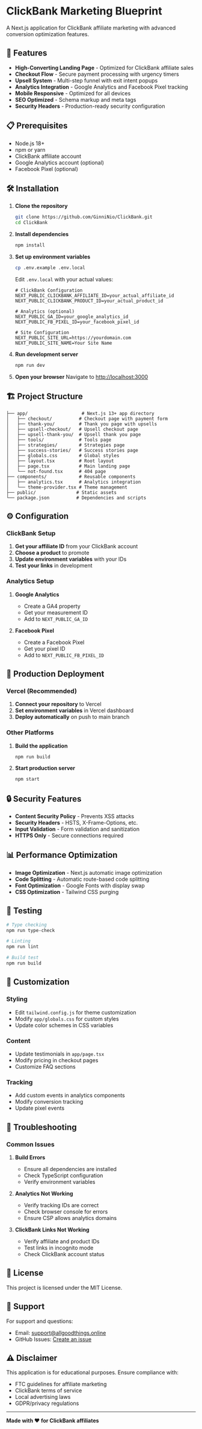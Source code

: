 # ClickBank Marketing Blueprint

A Next.js application for ClickBank affiliate marketing with advanced conversion optimization features.

## 🚀 Features

- **High-Converting Landing Page** - Optimized for ClickBank affiliate sales
- **Checkout Flow** - Secure payment processing with urgency timers
- **Upsell System** - Multi-step funnel with exit intent popups
- **Analytics Integration** - Google Analytics and Facebook Pixel tracking
- **Mobile Responsive** - Optimized for all devices
- **SEO Optimized** - Schema markup and meta tags
- **Security Headers** - Production-ready security configuration

## 📋 Prerequisites

- Node.js 18+ 
- npm or yarn
- ClickBank affiliate account
- Google Analytics account (optional)
- Facebook Pixel (optional)

## 🛠️ Installation

1. **Clone the repository**
   ```bash
   git clone https://github.com/GinniNio/ClickBank.git
   cd ClickBank
   ```

2. **Install dependencies**
   ```bash
   npm install
   ```

3. **Set up environment variables**
   ```bash
   cp .env.example .env.local
   ```
   
   Edit `.env.local` with your actual values:
   ```env
   # ClickBank Configuration
   NEXT_PUBLIC_CLICKBANK_AFFILIATE_ID=your_actual_affiliate_id
   NEXT_PUBLIC_CLICKBANK_PRODUCT_ID=your_actual_product_id
   
   # Analytics (optional)
   NEXT_PUBLIC_GA_ID=your_google_analytics_id
   NEXT_PUBLIC_FB_PIXEL_ID=your_facebook_pixel_id
   
   # Site Configuration
   NEXT_PUBLIC_SITE_URL=https://yourdomain.com
   NEXT_PUBLIC_SITE_NAME=Your Site Name
   ```

4. **Run development server**
   ```bash
   npm run dev
   ```

5. **Open your browser**
   Navigate to [http://localhost:3000](http://localhost:3000)

## 🏗️ Project Structure

```
├── app/                    # Next.js 13+ app directory
│   ├── checkout/          # Checkout page with payment form
│   ├── thank-you/         # Thank you page with upsells
│   ├── upsell-checkout/   # Upsell checkout page
│   ├── upsell-thank-you/  # Upsell thank you page
│   ├── tools/             # Tools page
│   ├── strategies/        # Strategies page
│   ├── success-stories/   # Success stories page
│   ├── globals.css        # Global styles
│   ├── layout.tsx         # Root layout
│   ├── page.tsx           # Main landing page
│   └── not-found.tsx      # 404 page
├── components/            # Reusable components
│   ├── analytics.tsx      # Analytics integration
│   └── theme-provider.tsx # Theme management
├── public/               # Static assets
└── package.json          # Dependencies and scripts
```

## ⚙️ Configuration

### ClickBank Setup

1. **Get your affiliate ID** from your ClickBank account
2. **Choose a product** to promote
3. **Update environment variables** with your IDs
4. **Test your links** in development

### Analytics Setup

1. **Google Analytics**
   - Create a GA4 property
   - Get your measurement ID
   - Add to `NEXT_PUBLIC_GA_ID`

2. **Facebook Pixel**
   - Create a Facebook Pixel
   - Get your pixel ID
   - Add to `NEXT_PUBLIC_FB_PIXEL_ID`

## 🚀 Production Deployment

### Vercel (Recommended)

1. **Connect your repository** to Vercel
2. **Set environment variables** in Vercel dashboard
3. **Deploy automatically** on push to main branch

### Other Platforms

1. **Build the application**
   ```bash
   npm run build
   ```

2. **Start production server**
   ```bash
   npm start
   ```

## 🔒 Security Features

- **Content Security Policy** - Prevents XSS attacks
- **Security Headers** - HSTS, X-Frame-Options, etc.
- **Input Validation** - Form validation and sanitization
- **HTTPS Only** - Secure connections required

## 📊 Performance Optimization

- **Image Optimization** - Next.js automatic image optimization
- **Code Splitting** - Automatic route-based code splitting
- **Font Optimization** - Google Fonts with display swap
- **CSS Optimization** - Tailwind CSS purging

## 🧪 Testing

```bash
# Type checking
npm run type-check

# Linting
npm run lint

# Build test
npm run build
```

## 📝 Customization

### Styling
- Edit `tailwind.config.js` for theme customization
- Modify `app/globals.css` for custom styles
- Update color schemes in CSS variables

### Content
- Update testimonials in `app/page.tsx`
- Modify pricing in checkout pages
- Customize FAQ sections

### Tracking
- Add custom events in analytics components
- Modify conversion tracking
- Update pixel events

## 🐛 Troubleshooting

### Common Issues

1. **Build Errors**
   - Ensure all dependencies are installed
   - Check TypeScript configuration
   - Verify environment variables

2. **Analytics Not Working**
   - Verify tracking IDs are correct
   - Check browser console for errors
   - Ensure CSP allows analytics domains

3. **ClickBank Links Not Working**
   - Verify affiliate and product IDs
   - Test links in incognito mode
   - Check ClickBank account status

## 📄 License

This project is licensed under the MIT License.

## 🤝 Support

For support and questions:
- Email: support@allgoodthings.online
- GitHub Issues: [Create an issue](https://github.com/GinniNio/ClickBank/issues)

## ⚠️ Disclaimer

This application is for educational purposes. Ensure compliance with:
- FTC guidelines for affiliate marketing
- ClickBank terms of service
- Local advertising laws
- GDPR/privacy regulations

---

**Made with ❤️ for ClickBank affiliates** 
